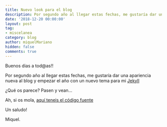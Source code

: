 ```yaml
---
title: Nuevo look para el blog
description: Por segundo año al llegar estas fechas, me gustaría dar una apariencia nueva al blog y empezar el año con un nuevo tema para el blog
date: '2018-12-20 00:00:00'
layout: post
tag:
- miscelanea
category: blog
author: miquelMariano
hidden: false
comments: true
---
```


Buenos dias a tod@as!!

Por segundo año al llegar estas fechas, me gustaría dar una apariencia nueva al blog y empezar el año con un nuevo tema para mi [Jekyll](https://jekyllrb.com/)

¿Qué os parece? Pasen y vean...

Ah, si os mola, [aquí teneis el código fuente](https://github.com/renyuanz/leonids)

Un saludo!

Miquel.



